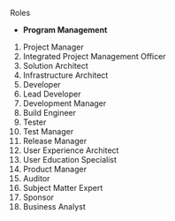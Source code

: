 Roles
- **Program Management**
1. Project Manager
2. Integrated Project Management Officer
3. Solution Architect
4. Infrastructure Architect
5. Developer
6. Lead Developer
7. Development Manager
8. Build Engineer
9. Tester
10. Test Manager
11. Release Manager
12. User Experience Architect
13. User Education Specialist
14. Product Manager
15. Auditor
16. Subject Matter Expert
17. Sponsor
18. Business Analyst
